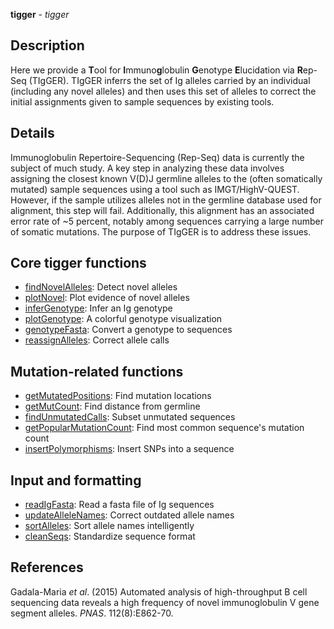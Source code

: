 





**tigger** - *tigger*

Description
--------------------

Here we provide a **T**ool for **I**mmuno**g**lobulin
**G**enotype **E**lucidation via
**R**ep-Seq (TIgGER). TIgGER inferrs the set of Ig alleles carried by an
individual (including any novel alleles) and then uses this set of alleles to
correct the initial assignments given to sample sequences by existing tools.




Details
-------------------

Immunoglobulin Repertoire-Sequencing (Rep-Seq) data is currently the
subject of much study. A key step in analyzing these data involves assigning
the closest known V(D)J germline alleles to the (often somatically mutated)
sample sequences using a tool such as IMGT/HighV-QUEST. However, if the
sample utilizes alleles not in the germline database used for alignment, this
step will fail. Additionally, this alignment has an associated error rate of
~5 percent, notably among sequences carrying a large number of somatic
mutations. The purpose of TIgGER is to address these issues.


Core tigger functions
-------------------



+ [findNovelAlleles](findNovelAlleles.md):   Detect novel alleles
+ [plotNovel](plotNovel.md):          Plot evidence of novel alleles
+ [inferGenotype](inferGenotype.md):      Infer an Ig genotype
+ [plotGenotype](plotGenotype.md):       A colorful genotype visualization
+ [genotypeFasta](genotypeFasta.md):      Convert a genotype to sequences
+ [reassignAlleles](reassignAlleles.md):    Correct allele calls



Mutation-related functions
-------------------



+ [getMutatedPositions](getMutatedPositions.md):      Find mutation locations
+ [getMutCount](getMutCount.md):              Find distance from germline
+ [findUnmutatedCalls](findUnmutatedCalls.md):       Subset unmutated sequences
+ [getPopularMutationCount](getPopularMutationCount.md):  Find most common sequence's
mutation count
+ [insertPolymorphisms](insertPolymorphisms.md):      Insert SNPs into a sequence



Input and formatting
-------------------



+ [readIgFasta](readIgFasta.md):        Read a fasta file of Ig sequences
+ [updateAlleleNames](updateAlleleNames.md):  Correct outdated allele names
+ [sortAlleles](sortAlleles.md):        Sort allele names intelligently
+ [cleanSeqs](cleanSeqs.md):          Standardize sequence format



References
-------------------

Gadala-Maria *et al*. (2015) Automated analysis of
high-throughput B cell sequencing data reveals a high frequency of novel
immunoglobulin V gene segment alleles. *PNAS*. 112(8):E862-70.






